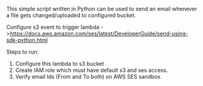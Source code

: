 
This simple script written in Python can be used to send an email whenever a file gets changed/uploaded to configured bucket.

Configure s3 event to trigger lambda ->https://docs.aws.amazon.com/ses/latest/DeveloperGuide/send-using-sdk-python.html

Steps to run: 
1. Configure this lambda to s3 bucket
2. Create IAM role which must have default s3 and ses access.
3. Verify email Ids (From and To both) on AWS SES sandbox.
